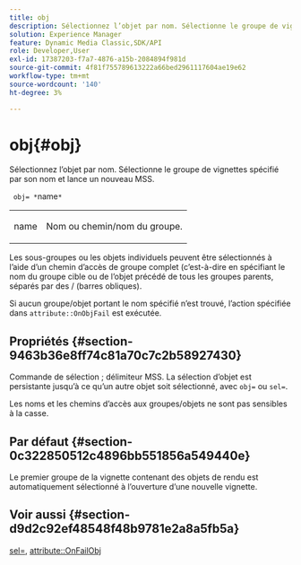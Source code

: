 ```yaml
---
title: obj
description: Sélectionnez l’objet par nom. Sélectionne le groupe de vignettes spécifié par son nom et lance un nouveau MSS.
solution: Experience Manager
feature: Dynamic Media Classic,SDK/API
role: Developer,User
exl-id: 17387203-f7a7-4876-a15b-2084894f981d
source-git-commit: 4f81f755789613222a66bed2961117604ae19e62
workflow-type: tm+mt
source-wordcount: '140'
ht-degree: 3%

---
```


# obj{#obj}

Sélectionnez l’objet par nom. Sélectionne le groupe de vignettes spécifié par son nom et lance un nouveau MSS.

` obj= *`name`*`

<table id="simpletable_6E0DA6CBCDCF4CDDAFA5A4C38E0D5FC5"> 
 <tr class="strow"> 
  <td class="stentry"> <p> <span class="codeph"> <span class="varname"> name </span> </span> </p> </td> 
  <td class="stentry"> <p>Nom ou chemin/nom du groupe. </p> </td> 
 </tr> 
</table>

Les sous-groupes ou les objets individuels peuvent être sélectionnés à l’aide d’un chemin d’accès de groupe complet (c’est-à-dire en spécifiant le nom du groupe cible ou de l’objet précédé de tous les groupes parents, séparés par des / (barres obliques).

Si aucun groupe/objet portant le nom spécifié n’est trouvé, l’action spécifiée dans `attribute::OnObjFail` est exécutée.

## Propriétés {#section-9463b36e8ff74c81a70c7c2b58927430}

Commande de sélection ; délimiteur MSS. La sélection d’objet est persistante jusqu’à ce qu’un autre objet soit sélectionné, avec `obj=` ou `sel=`.

Les noms et les chemins d’accès aux groupes/objets ne sont pas sensibles à la casse.

## Par défaut {#section-0c322850512c4896bb551856a549440e}

Le premier groupe de la vignette contenant des objets de rendu est automatiquement sélectionné à l’ouverture d’une nouvelle vignette.

## Voir aussi {#section-d9d2c92ef48548f48b9781e2a8a5fb5a}

[sel=](../../../../../ir-api/http-protocol/image-rendering-api-ref/c-ir-http-protocol-ref/c-ir-http-protocol-command-reference/r-ir-sel.md#reference-01322c58d414481385c29fcdd27a090b), [attribute::OnFailObj](../../../../../ir-api/material-cat/image-rendering-api-ref/c-ir-material-catalog/c-ir-attributes-reference/r-ir-onfailobj.md#reference-4c6ba90418e84da5831f8573bbbf2c8d)
